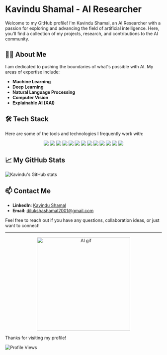 # Kavindu Shamal - AI Researcher

Welcome to my GitHub profile! I'm Kavindu Shamal, an AI Researcher with a passion for exploring and advancing the field of artificial intelligence. Here, you'll find a collection of my projects, research, and contributions to the AI community.

## 🧑‍💻 About Me

I am dedicated to pushing the boundaries of what's possible with AI. My areas of expertise include:

- **Machine Learning**
- **Deep Learning**
- **Natural Language Processing**
- **Computer Vision**
- **Explainable AI (XAI)**

## 🛠️ Tech Stack

Here are some of the tools and technologies I frequently work with:

<p align="center">
  <img src="https://img.shields.io/badge/Python-3776AB?style=for-the-badge&logo=python&logoColor=white">
  <img src="https://img.shields.io/badge/R-276DC3?style=for-the-badge&logo=r&logoColor=white">
  <img src="https://img.shields.io/badge/JavaScript-F7DF1E?style=for-the-badge&logo=javascript&logoColor=black">
  <img src="https://img.shields.io/badge/TensorFlow-FF6F00?style=for-the-badge&logo=tensorflow&logoColor=white">
  <img src="https://img.shields.io/badge/PyTorch-EE4C2C?style=for-the-badge&logo=pytorch&logoColor=white">
  <img src="https://img.shields.io/badge/Keras-D00000?style=for-the-badge&logo=keras&logoColor=white">
  <img src="https://img.shields.io/badge/scikit--learn-F7931E?style=for-the-badge&logo=scikit-learn&logoColor=white">
  <img src="https://img.shields.io/badge/pandas-150458?style=for-the-badge&logo=pandas&logoColor=white">
  <img src="https://img.shields.io/badge/NumPy-013243?style=for-the-badge&logo=numpy&logoColor=white">
  <img src="https://img.shields.io/badge/Git-F05032?style=for-the-badge&logo=git&logoColor=white">
  <img src="https://img.shields.io/badge/GitHub-181717?style=for-the-badge&logo=github&logoColor=white">
  <img src="https://img.shields.io/badge/Docker-2496ED?style=for-the-badge&logo=docker&logoColor=white">
  <img src="https://img.shields.io/badge/Jupyter-F37626?style=for-the-badge&logo=jupyter&logoColor=white">
</p>

## 📈 My GitHub Stats

![Kavindu's GitHub stats](https://github-readme-stats.vercel.app/api?username=dilukshashamal&show_icons=true&theme=radical)

## 📫 Contact Me

- **LinkedIn**: [Kavindu Shamal](https://www.linkedin.com/in/dilukshashamal/)
- **Email**: dilukshashamal2001@gmail.com

Feel free to reach out if you have any questions, collaboration ideas, or just want to connect!

---

<p align="center">
  <img src="https://media.giphy.com/media/ZVik7pBtu9dNS/giphy.gif" alt="AI gif" width="300">
</p>

Thanks for visiting my profile!

![Profile Views](https://komarev.com/ghpvc/?username=dilukshashamal&style=flat-square) 




 



